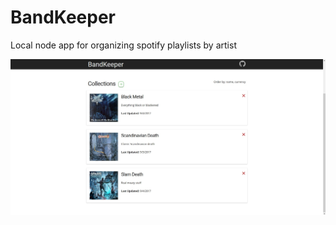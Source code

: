 # BandKeeper
Local node app for organizing spotify playlists by artist

![alt text](public/assets/img/example.jpg)